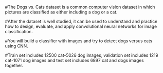 
#The Dogs vs. Cats dataset is a common computer vision dataset in which pictures are classified as either including a dog or a cat.

#After the dataset is well studied, it can be used to understand and practice how to design, evaluate, and apply convolutional neural networks for image classification.

#You will build a classifier with images and try to detect dogs versus cats using CNN.

#Train set includes 12500 cat-5026 dog images, validation set includes 1219 cat-1071 dog images and test set includes 6897 cat and dogs images together.
